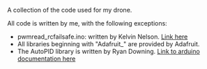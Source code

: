 A collection of the code used for my drone. 

All code is written by me, with the following exceptions:
- pwmread_rcfailsafe.ino: written by Kelvin Nelson. [Link here](https://create.arduino.cc/projecthub/kelvineyeone/read-pwm-decode-rc-receiver-input-and-apply-fail-safe-6b90eb)
- All libraries beginning with "Adafruit_" are provided by Adafruit. 
- The AutoPID library is written by Ryan Downing. [Link to arduino documentation here](https://www.arduino.cc/reference/en/libraries/autopid/)
